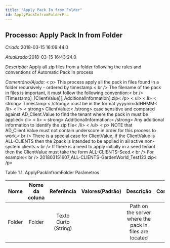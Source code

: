 ```yaml
---
title: "Apply Pack In from Folder"
id: ApplyPackInfromFolderPrc
---
```

<div id="d6489e1" class="section chapter">

<div class="titlepage">

<div>

<div>

## Processo: Apply Pack In from Folder

</div>

</div>

</div>

<span class="emphasis"> *Criado:*</span>2018-03-15 16:09:44.0

<span class="emphasis">*Atualizado:*</span>2018-03-15 16:43:24.0

<span class="emphasis"> *Descrição:* </span>Apply all zip files from a
folder following the rules and conventions of Automatic Pack In process

<span class="emphasis"> *Comentário/Ajuda:* </span>\< p\> This process
apply all the pack in files found in a folder recursively - ordered by
timestamp.\< br /\> The filename of the pack in files is important, it
must follow the following convention:\< br /\>
\[Timestamp\]\_\[ClientValue\]\[\_AdditionalInformation\].zip\< /p\> \<
ul\> \< li\> \< strong\> Timestamp:\< /strong\> must be in the format
yyyymmddHHMM\< /li\> \< li\> \< strong\> ClientValue:\< /strong\> case
sensitive and compared against AD\_Client.Value to find the tenant where
the pack in must be applied\< /li\> \< li\> \< strong\>
AdditionalInformation:\< /strong\> Any additional information to
identify the zip file\< /li\> \< /ul\> \< p\> NOTE that AD\_Client.Value
must not contain underscore in order for this process to work.\< br /\>
There is a special case for ClientValue, if the ClientValue is
ALL-CLIENTS then the 2pack is intended to be applied in all active
non-system clients.\< br /\> If there is a need to apply initially in a
seed tenant then the ClientValue must take the form ALL-CLIENTS-Seed.\<
br /\> For example:\< br /\>
201803151607\_ALL-CLIENTS-GardenWorld\_Test123.zip\< /p\>

<div id="d6489e21" class="table">

<div class="table-title">

Table 1.1. ApplyPackInfromFolder
Parâmetros

</div>

<div class="table-contents">

|  Nome  | Nome da coluna |      Referência      | Valores(Padrão) |                       Descrição                        | Comentário/Ajuda |
| :----: | :------------: | :------------------: | :-------------: | :----------------------------------------------------: | :--------------: |
| Folder |     Folder     | Texto Curto (String) |                 | Path on the server where the pack in files are located |       null       |

</div>

</div>

  

</div>
